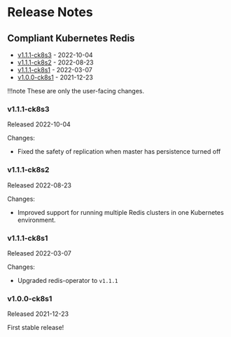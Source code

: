 # Release Notes


## Compliant Kubernetes Redis
<!-- BEGIN TOC -->
- [v1.1.1-ck8s3](#v111-ck8s3) - 2022-10-04
- [v1.1.1-ck8s2](#v111-ck8s2) - 2022-08-23
- [v1.1.1-ck8s1](#v111-ck8s1) - 2022-03-07
- [v1.0.0-ck8s1](#v100-ck8s1) - 2021-12-23
<!-- END TOC -->

!!!note
    These are only the user-facing changes.

### v1.1.1-ck8s3

Released 2022-10-04

Changes:

- Fixed the safety of replication when master has persistence turned off

### v1.1.1-ck8s2

Released 2022-08-23

Changes:

- Improved support for running multiple Redis clusters in one Kubernetes environment.

### v1.1.1-ck8s1

Released 2022-03-07

Changes:

- Upgraded redis-operator to `v1.1.1`

### v1.0.0-ck8s1

Released 2021-12-23

First stable release!
